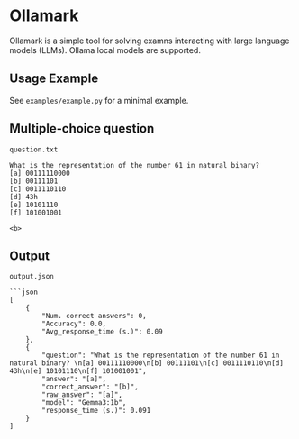 # Ollamark
Ollamark is a simple tool for solving examns interacting with large language models (LLMs).
Ollama local models are supported.

## Usage Example

See `examples/example.py` for a minimal example.

## Multiple-choice question

```
question.txt

What is the representation of the number 61 in natural binary?  
[a] 00111110000  
[b] 00111101  
[c] 0011110110  
[d] 43h  
[e] 10101110  
[f] 101001001  

<b> 
```

## Output

```
output.json

```json
[
    {
        "Num. correct answers": 0,
        "Accuracy": 0.0,
        "Avg_response_time (s.)": 0.09
    },
    {
        "question": "What is the representation of the number 61 in natural binary? \n[a] 00111110000\n[b] 00111101\n[c] 0011110110\n[d] 43h\n[e] 10101110\n[f] 101001001",
        "answer": "[a]",
        "correct_answer": "[b]",
        "raw_answer": "[a]",
        "model": "Gemma3:1b",
        "response_time (s.)": 0.091
    }
]
```
```
